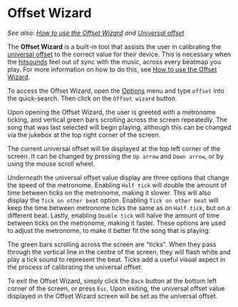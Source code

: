 # Offset Wizard

*See also: [How to use the Offset Wizard](/wiki/Guides/How_to_Use_the_Offset_Wizard) and [Universal offset](/wiki/Offset/Universal_offset)*

The **Offset Wizard** is a built-in tool that assists the user in calibrating the [universal offset](/wiki/Offset/Universal_offset) to the correct value for their device. This is necessary when the [hitsounds](/wiki/Beatmapping/Hitsound) feel out of sync with the music, across every beatmap you play. For more information on how to do this, see [How to use the Offset Wizard](/wiki/Guides/How_to_Use_the_Offset_Wizard).

To access the Offset Wizard, open the [Options](/wiki/Client/Options) menu and type `offset` into the quick-search. Then click on the `Offset wizard` button.

Upon opening the Offset Wizard, the user is greeted with a metronome ticking, and vertical green bars scrolling across the screen repeatedly. The song that was last selected will begin playing, although this can be changed via the jukebox at the top right corner of the screen.

The current universal offset will be displayed at the top left corner of the screen. It can be changed by pressing the `Up arrow` and `Down arrow`, or by using the mouse scroll wheel.

Underneath the universal offset value display are three options that change the speed of the metronome. Enabling `Half tick` will double the amount of time between ticks on the metronome, making it slower. This will also display the `Tick on other beat` option. Enabling `Tick on other beat` will keep the time between metronome ticks the same as on `Half tick`, but on a different beat. Lastly, enabling `Double tick` will halve the amount of time between ticks on the metronome, making it faster. These options are used to adjust the metronome, to make it better fit the song that is playing.

The green bars scrolling across the screen are "ticks". When they pass through the vertical line in the centre of the screen, they will flash white and play a tick sound to represent the beat. Ticks add a useful visual aspect in the process of calibrating the universal offset.

To exit the Offset Wizard, simply click the `Back` button at the bottom left corner of the screen, or press `Esc`. Upon exiting, the universal offset value displayed in the Offset Wizard screen will be set as the universal offset.
